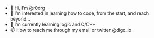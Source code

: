 - 👋 Hi, I’m @r0drg
- 👀 I’m interested in learning how to code, from the start, and reach beyond...
- 🌱 I’m currently learning logic and C/C++
- 📫 How to reach me through my email or twitter @digo_io
